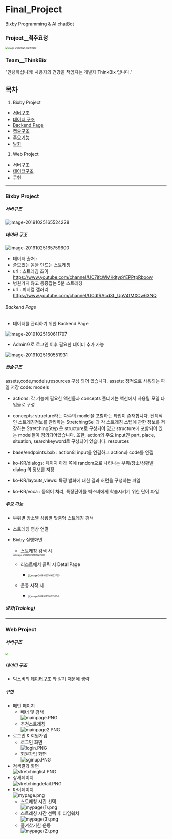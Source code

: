 # Final_Project
Bixby Programming  & AI chatBot
### Project__척추요정
<img src="https://lab.ssafy.com/jupang/final_project/raw/develop/images/logo.png" alt="image-20191025162159210" style="zoom:50%;" />

### Team__ThinkBix
"안녕하십니까! 사용자의 건강을 책임지는 개발자 ThinkBix 입니다."
## 목차
1. Bixby Project

- [서버구조](#menu1)
- [데이터 구조](#menu2)
- [Backend Page](#menu3)
- [캡슐구조](#menu4)
- [주요기능](#menu5)
- [발화](#menu6)

1. Web Project
- [서버구조](#menu7)
- [데이터구조](#menu2)
- [구현](#menu8)

---

### Bixby Project
##### 서버구조 <a id="menu1"></a>
![image-20191025165524228](https://lab.ssafy.com/jupang/final_project/raw/develop/images/server_architecture.png)

##### 데이터 구조 <a id="menu2"></a>
![image-20191025165759600](https://lab.ssafy.com/jupang/final_project/raw/develop/images/database.png)

- 데이터 출처 :
- 쓸모있는 몸을 만드는 스트레칭
- url : 스트레칭 조이 https://www.youtube.com/channel/UC7jfcWMKdtypYEPPtpRboow
- 병원가지 않고 통증잡는 5분 스트레칭
- url : 피지컬 갤러리 https://www.youtube.com/channel/UCdtRAcd3L_UpV4tMXCw63NQ

###### Backend Page <a id="menu3"></a>
* 데이터를 관리하기 위한 Backend Page

![image-20191025160611797](https://lab.ssafy.com/jupang/final_project/raw/develop/images/backendpage_login.png)
* Admin으로 로그인 이후 필요한 데이터 추가 가능

![image-20191025160551931](https://lab.ssafy.com/jupang/final_project/raw/develop/images/backendpage.png)

##### 캡슐구조 <a id="menu4"></a>
assets,code,models,resources 구성 되어 있습니다.
assets: 정적으로 사용되는 파일 저장
code:
models
- actions: 각 기능에 필요한 액션들과 concepts 폴더에는 액션에서 사용될 모델 타입들로 구성

- concepts: structure라는 다수의 model을 포함하는 타입이 존재합니다. 전체적인 스트레칭정보를 관리하는 StretchingSel 과 각 스트레칭 스텝에 관한 정보를 저장하는 StretchingStep 은 structure로 구성되어 있고 structure에 포함되어 있는 model들이 정의되어있습니다. 또한, action의 주요 input인 part, place, situation, searchkeyword로 구성되어 있습니다.
resources

- base/endpoints.bxb : action의 input을 연결하고 action과 code를 연결

- ko-KR/dialogs: 페이지 아래 쪽에 random으로 나타나는 부위/장소/상황별 dialog 의 정보를 저장

- ko-KR/layouts,views: 특정 발화에 대한 결과 허면을 구성하는 파일

- ko-KR/voca : 동의어 처리, 특정단어를 빅스비에게 학습시키기 위한 단어 파일

##### 주요 기능 <a id="menu5"></a>
- 부위별 장소별 상황별 맞춤형 스트레칭 검색
- 스트레칭 영상 연결
- Bixby 실행화면
  * 스트레칭 검색 시

  <img src="https://lab.ssafy.com/jupang/final_project/raw/develop/images/apppage.png" alt="image-20191025160922003" style="zoom:50%; align-items:left" />

  * 리스트에서 클릭 시 DetailPage

    - <img src="https://lab.ssafy.com/jupang/final_project/raw/develop/images/appdetail.png" alt="image-20191025161023730" style="zoom:50%;" />

  * 운동 시작 시

    - <img src="https://lab.ssafy.com/jupang/final_project/raw/develop/images/appstep.png" alt="image-20191025161115304" style="zoom:50%;" />


##### 발화(Training) <a id="menu6"></a>

---
### Web Project
##### 서버구조 <a id = "menu7"></a>
<img src="https://lab.ssafy.com/jupang/final_project/blob/feature/test/images/website/server_architecture2.PNG" style="zoom:50%;" />

##### 데이터 구조
 - 빅스비의 [데이터구조](#menu2) 와 같기 때문에 생략

##### 구현<a id="menu8"></a>
 - 메인 페이지
    * 배너 및 검색  
     ![mainpage.PNG](./images/website/mainpage.PNG)
    * 추천스트레칭  
     ![mainpage2.PNG](./images/website/mainpage2.PNG)
 - 로그인 & 회원가입
    * 로그인 화면  
     ![login.PNG](./images/website/login.PNG)
    * 회원가입 화면  
     ![sginup.PNG](./images/website/signup.PNG)
 - 검색결과 화면  
     ![stretchinglist.PNG](./images/website/stretchinglist.PNG)
 - 상세페이지  
     ![stretchingdetail.PNG](./images/website/stretchingdetail.PNG)
 - 마이페이지  
     ![mypage.png](./images/website/mypage.png)
    * 스트레칭 시간 선택  
     ![mypage(1).png](./images/website/mypage\(1\).png)
    * 스트레칭 시간 선택 후 타임워치  
     ![mypage(3).png](./images/website/mypage\(3\).png)
    * 즐겨찾기한 운동  
     ![mypage(2).png](./images/website/mypage\(2\).png)
